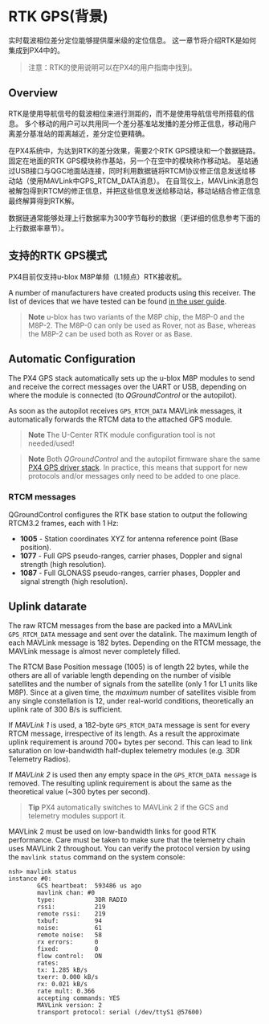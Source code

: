 # RTK GPS(背景)

实时载波相位差分定位能够提供厘米级的定位信息。 这一章节将介绍RTK是如何集成到PX4中的。

> 注意：RTK的使用说明可以在PX4的用户指南中找到。

## Overview

RTK是使用导航信号的载波相位来进行测距的，而不是使用导航信号所搭载的信息。 多个移动的用户可以共用同一个差分基准站发播的差分修正信息，移动用户离差分基准站的距离越近，差分定位更精确。

在PX4系统中，为达到RTK的差分效果，需要2个RTK GPS模块和一个数据链路。 固定在地面的RTK GPS模块称作基站，另一个在空中的模块称作移动站。 基站通过USB接口与QGC地面站连接，同时利用数据链将RTCM协议修正信息发送给移动站（使用MAVLink中GPS_RTCM_DATA消息）。 在自驾仪上，MAVLink消息包被解包得到RTCM的修正信息，并把这些信息发送给移动站，移动站结合修正信息最终解算得到RTK解。

数据链通常能够处理上行数据率为300字节每秒的数据（更详细的信息参考下面的上行数据率章节）。

## 支持的RTK GPS模式

PX4目前仅支持u-blox M8P单频（L1频点）RTK接收机。

A number of manufacturers have created products using this receiver. The list of devices that we have tested can be found [in the user guide](https://docs.px4.io/en/advanced_features/rtk-gps.html#supported-rtk-devices).

> **Note** u-blox has two variants of the M8P chip, the M8P-0 and the M8P-2. The M8P-0 can only be used as Rover, not as Base, whereas the M8P-2 can be used both as Rover or as Base.

## Automatic Configuration

The PX4 GPS stack automatically sets up the u-blox M8P modules to send and receive the correct messages over the UART or USB, depending on where the module is connected (to *QGroundControl* or the autopilot).

As soon as the autopilot receives `GPS_RTCM_DATA` MAVLink messages, it automatically forwards the RTCM data to the attached GPS module.

> **Note** The U-Center RTK module configuration tool is not needed/used!

<span></span>

> **Note** Both *QGroundControl* and the autopilot firmware share the same [PX4 GPS driver stack](https://github.com/PX4/GpsDrivers). In practice, this means that support for new protocols and/or messages only need to be added to one place.

### RTCM messages

QGroundControl configures the RTK base station to output the following RTCM3.2 frames, each with 1 Hz:

- **1005** - Station coordinates XYZ for antenna reference point (Base position).
- **1077** - Full GPS pseudo-ranges, carrier phases, Doppler and signal strength (high resolution).
- **1087** - Full GLONASS pseudo-ranges, carrier phases, Doppler and signal strength (high resolution).

## Uplink datarate

The raw RTCM messages from the base are packed into a MAVLink `GPS_RTCM_DATA` message and sent over the datalink. The maximum length of each MAVLink message is 182 bytes. Depending on the RTCM message, the MAVLink message is almost never completely filled.

The RTCM Base Position message (1005) is of length 22 bytes, while the others are all of variable length depending on the number of visible satellites and the number of signals from the satellite (only 1 for L1 units like M8P). Since at a given time, the *maximum* number of satellites visible from any single constellation is 12, under real-world conditions, theoretically an uplink rate of 300 B/s is sufficient.

If *MAVLink 1* is used, a 182-byte `GPS_RTCM_DATA` message is sent for every RTCM message, irrespective of its length. As a result the approximate uplink requirement is around 700+ bytes per second. This can lead to link saturation on low-bandwidth half-duplex telemetry modules (e.g. 3DR Telemetry Radios).

If *MAVLink 2* is used then any empty space in the `GPS_RTCM_DATA message` is removed. The resulting uplink requirement is about the same as the theoretical value (~300 bytes per second).

> **Tip** PX4 automatically switches to MAVLink 2 if the GCS and telemetry modules support it.

MAVLink 2 must be used on low-bandwidth links for good RTK performance. Care must be taken to make sure that the telemetry chain uses MAVLink 2 throughout. You can verify the protocol version by using the `mavlink status` command on the system console:

    nsh> mavlink status
    instance #0:
            GCS heartbeat:  593486 us ago
            mavlink chan: #0
            type:           3DR RADIO
            rssi:           219
            remote rssi:    219
            txbuf:          94
            noise:          61
            remote noise:   58
            rx errors:      0
            fixed:          0
            flow control:   ON
            rates:
            tx: 1.285 kB/s
            txerr: 0.000 kB/s
            rx: 0.021 kB/s
            rate mult: 0.366
            accepting commands: YES
            MAVLink version: 2
            transport protocol: serial (/dev/ttyS1 @57600)